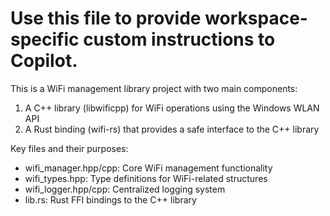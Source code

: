 # Use this file to provide workspace-specific custom instructions to Copilot.

This is a WiFi management library project with two main components:
1. A C++ library (libwificpp) for WiFi operations using the Windows WLAN API
2. A Rust binding (wifi-rs) that provides a safe interface to the C++ library

Key files and their purposes:
- wifi_manager.hpp/cpp: Core WiFi management functionality
- wifi_types.hpp: Type definitions for WiFi-related structures
- wifi_logger.hpp/cpp: Centralized logging system
- lib.rs: Rust FFI bindings to the C++ library
